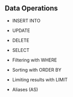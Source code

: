 ## Data Operations

- INSERT INTO

- UPDATE

- DELETE

- SELECT

- Filtering with WHERE

- Sorting with ORDER BY

- Limiting results with LIMIT

- Aliases (AS)
